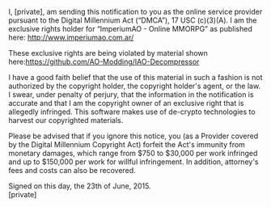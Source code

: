 I, [private], am sending this notification to you as the online
service provider pursuant to the Digital Millennium Act (“DMCA”), 17
USC (c)(3)(A).
I am the exclusive rights holder for “ImperiumAO - Online MMORPG” as
published here: http://www.imperiumao.com.ar/

These exclusive rights are being violated by material shown
here:https://github.com/AO-Modding/IAO-Decompressor

I have a good faith belief that the use of this material in such a
fashion is not authorized by the copyright holder, the copyright
holder's agent, or the law.
I swear, under penalty of perjury, that the information in the
notification is accurate and that I am the copyright owner of an
exclusive right that is allegedly infringed.
This software makes use of de-crypto technologies to harvest our
copyrighted materials.

Please be advised that if you ignore this notice, you (as a Provider
covered by the Digital Millennium Copyright Act) forfeit the Act's
immunity from monetary damages, which range from $750 to $30,000 per
work infringed and up to $150,000 per work for willful infringement.
In addition, attorney's fees and costs can also be recovered.

Signed on this day, the 23th of June, 2015. <br>
[private]
